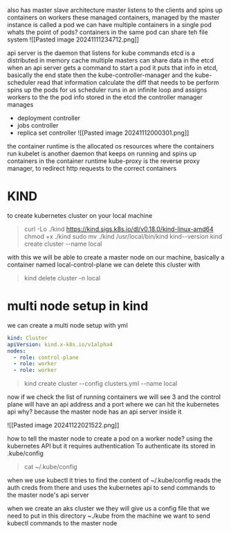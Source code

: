 also has master slave architecture
master listens to the clients and spins up containers on workers
these managed containers, managed by the master instance is called a pod
we can have multiple containers in a single pod
whats the point of pods?
containers in the same pod can share teh file system
![[Pasted image 20241111234712.png]]

api server is the daemon that listens for kube commands
etcd is a distributed in memory cache
	multiple masters can share data in the etcd
when an api server gets a command to start a pod it puts that info in etcd, basically the end state
then the kube-controller-manager and the kube-scheduler read that information calculate the diff that needs to be perform spins up the pods for us
scheduler runs in an infinite loop and assigns workers to the the pod info stored in the etcd
the controller manager manages
- deployment controller
- jobs controller
- replica set controller
![[Pasted image 20241112000301.png]]

the container runtime is the allocated os resources where the containers run
kubelet is another daemon that keeps on running and spins up containers in the container runtime
kube-proxy is the reverse proxy manager, to redirect http requests to the correct containers

# KIND 

to create kubernetes cluster on your local machine
> curl -Lo ./kind https://kind.sigs.k8s.io/dl/v0.18.0/kind-linux-amd64
> chmod +x ./kind
> sudo mv ./kind /usr/local/bin/kind
> kind--version
> kind create cluster --name local

with this we will be able to create a master node on our machine, basically a container named local-control-plane
we can delete this cluster with
> kind delete cluster -n local

# multi node setup in kind
we can create a multi node setup with yml
```yml
kind: Cluster
apiVersion: kind.x-k8s.io/v1alpha4
nodes:
  - role: control-plane
  - role: worker
  - role: worker
```

> kind create cluster --config clusters.yml --name local

now if we check the list of running containers we will see 3 and the control plane will have an api address and a port where we can hit the kubernetes api
why? because the master node has an api server inside it

![[Pasted image 20241122021522.png]]

how to tell the master node to create a pod on a worker node? using the kubernetes API
but it requires authentication
To authenticate its stored in .kube/config
> cat ~/.kube/config

when we use kubectl it tries to find the content of ~/.kube/config
reads the auth creds from there and uses the kubernetes api to send commands to the master node's api server

when we create an aks cluster we they will give us a config file that we need to put in this directory ~./kube from the machine we want to send kubectl commands to the master node
